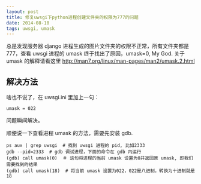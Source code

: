 ```yaml
---
layout: post
title: 修复uwsgi下python进程创建文件夹的权限为777的问题
date: 2014-08-10
tags: uwsgi, umask
---
```


总是发现服务器 django 进程生成的图片文件夹的权限不正常，所有文件夹都是777，查看 uwsgi 进程的 umask 终于找出了原因，umask=0, My God.
关于 umask 的解释请看这里 http://man7.org/linux/man-pages/man2/umask.2.html
## 解决方法

啥也不说了，在 uwsgi.ini 里加上一句：

	umask = 022

问题瞬间解决。

顺便说一下查看进程 umask 的方法，需要先安装 gdb.

	ps aux | grep uwsgi  # 找到 uwsgi 进程的 pid, 比如2333
	gdb --pid=2333  # gdb 调试进程，下面的命令在 gdb 内运行
	(gdb) call umask(0)  ＃ 这句将进程的当前 umask 设置为0并返回原 umask, 即我们需要找到的结果
	(gdb) call umask(18)  # 将当前 umask 设置为022，022是八进制，转换为十进制就是18
